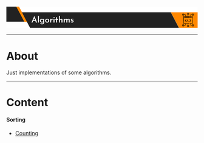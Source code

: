 ![](https://raw.githubusercontent.com/EduardoRotundaro/algorithms/master/README/rm_image.png)

---

# About
Just implementations of some algorithms.

---

# Content

#### Sorting

* [Counting](https://github.com/EduardoRotundaro/algorithms/blob/master/src/sorting/counting.cpp)
